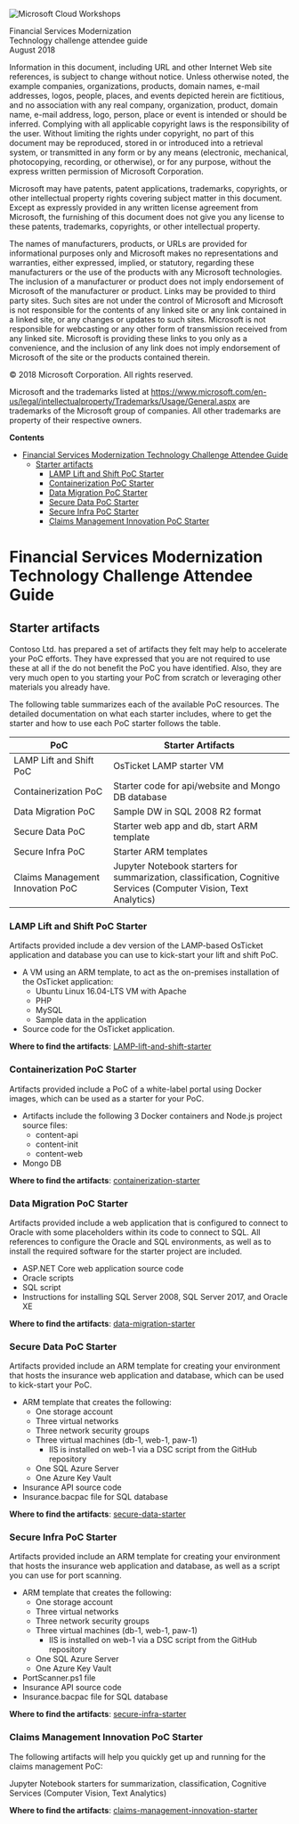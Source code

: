 ![](https://github.com/Microsoft/MCW-Template-Cloud-Workshop/raw/master/Media/ms-cloud-workshop.png "Microsoft Cloud Workshops")

<div class="MCWHeader1">
Financial Services Modernization
</div>

<div class="MCWHeader2">
Technology challenge attendee guide
</div>

<div class="MCWHeader3">
August 2018
</div>


Information in this document, including URL and other Internet Web site references, is subject to change without notice. Unless otherwise noted, the example companies, organizations, products, domain names, e-mail addresses, logos, people, places, and events depicted herein are fictitious, and no association with any real company, organization, product, domain name, e-mail address, logo, person, place or event is intended or should be inferred. Complying with all applicable copyright laws is the responsibility of the user. Without limiting the rights under copyright, no part of this document may be reproduced, stored in or introduced into a retrieval system, or transmitted in any form or by any means (electronic, mechanical, photocopying, recording, or otherwise), or for any purpose, without the express written permission of Microsoft Corporation.

Microsoft may have patents, patent applications, trademarks, copyrights, or other intellectual property rights covering subject matter in this document. Except as expressly provided in any written license agreement from Microsoft, the furnishing of this document does not give you any license to these patents, trademarks, copyrights, or other intellectual property.

The names of manufacturers, products, or URLs are provided for informational purposes only and Microsoft makes no representations and warranties, either expressed, implied, or statutory, regarding these manufacturers or the use of the products with any Microsoft technologies. The inclusion of a manufacturer or product does not imply endorsement of Microsoft of the manufacturer or product. Links may be provided to third party sites. Such sites are not under the control of Microsoft and Microsoft is not responsible for the contents of any linked site or any link contained in a linked site, or any changes or updates to such sites. Microsoft is not responsible for webcasting or any other form of transmission received from any linked site. Microsoft is providing these links to you only as a convenience, and the inclusion of any link does not imply endorsement of Microsoft of the site or the products contained therein.

© 2018 Microsoft Corporation. All rights reserved.

Microsoft and the trademarks listed at <https://www.microsoft.com/en-us/legal/intellectualproperty/Trademarks/Usage/General.aspx> are trademarks of the Microsoft group of companies. All other trademarks are property of their respective owners.

**Contents**
<!-- TOC -->

- [Financial Services Modernization Technology Challenge Attendee Guide](#financial-services-modernization-technology-challenge-attendee-guide)
  - [Starter artifacts](#starter-artifacts)
    - [LAMP Lift and Shift PoC Starter](#lamp-lift-and-shift-poc-starter)
    - [Containerization PoC Starter](#containerization-poc-starter)
    - [Data Migration PoC Starter](#data-migration-poc-starter)
    - [Secure Data PoC Starter](#secure-data-poc-starter)
    - [Secure Infra PoC Starter](#secure-infra-poc-starter)
    - [Claims Management Innovation PoC Starter](#claims-management-innovation-poc-starter)

<!-- /TOC -->

# Financial Services Modernization Technology Challenge Attendee Guide

## Starter artifacts

Contoso Ltd. has prepared a set of artifacts they felt may help to accelerate your PoC efforts. They have expressed that you are not required to use these at all if the do not benefit the PoC you have identified. Also, they are very much open to you starting your PoC from scratch or leveraging other materials you already have.

The following table summarizes each of the available PoC resources. The detailed documentation on what each starter includes, where to get the starter and how to use each PoC starter follows the table.

| PoC                              | Starter Artifacts                                                                  
| -------------------------------- | ----------------------------------------------------------------------------------------------------------------- | 
| LAMP Lift and Shift PoC          | OsTicket LAMP starter VM                                                                                          |             
| Containerization PoC             | Starter code for api/website and Mongo DB database                                                                |             
| Data Migration PoC               | Sample DW in SQL 2008 R2 format                                                                                   |             
| Secure Data PoC                  | Starter web app and db, start ARM template                                                                        |             
| Secure Infra PoC                 | Starter ARM templates                                                                                             |             
| Claims Management Innovation PoC | Jupyter Notebook starters for summarization, classification, Cognitive Services (Computer Vision, Text Analytics) |             

### LAMP Lift and Shift PoC Starter

Artifacts provided include a dev version of the LAMP-based OsTicket application and database you can use to kick-start your lift and shift PoC.

- A VM using an ARM template, to act as the on-premises installation of the OsTicket application:
  - Ubuntu Linux 16.04-LTS VM with Apache
  - PHP
  - MySQL
  - Sample data in the application
- Source code for the OsTicket application.

**Where to find the artifacts**: [LAMP-lift-and-shift-starter](../Starter-artifacts/Resources/LAMP-lift-and-shift-starter/README.md)

### Containerization PoC Starter

Artifacts provided include a PoC of a white-label portal using Docker images, which can be used as a starter for your PoC.

- Artifacts include the following 3 Docker containers and Node.js project source files:
  - content-api
  - content-init
  - content-web
- Mongo DB

**Where to find the artifacts**: [containerization-starter](../Starter-artifacts/Resources/containerization-starter/README.md)

### Data Migration PoC Starter

Artifacts provided include a web application that is configured to connect to Oracle with some placeholders within its code to connect to SQL. All references to configure the Oracle and SQL environments, as well as to install the required software for the starter project are included.

- ASP.NET Core web application source code
- Oracle scripts
- SQL script
- Instructions for installing SQL Server 2008, SQL Server 2017, and Oracle XE

**Where to find the artifacts**: [data-migration-starter](../Starter-artifacts/Resources/data-migration-starter/README.md)

### Secure Data PoC Starter

Artifacts provided include an ARM template for creating your environment that hosts the insurance web application and database, which can be used to kick-start your PoC.

- ARM template that creates the following:
  - One storage account
  - Three virtual networks
  - Three network security groups
  - Three virtual machines (db-1, web-1, paw-1)
    - IIS is installed on web-1 via a DSC script from the GitHub repository
  - One SQL Azure Server
  - One Azure Key Vault
- Insurance API source code
- Insurance.bacpac file for SQL database

**Where to find the artifacts**: [secure-data-starter](../Starter-artifacts/Resources/secure-data-starter/secure-data-starter.md)

### Secure Infra PoC Starter

Artifacts provided include an ARM template for creating your environment that hosts the insurance web application and database, as well as a script you can use for port scanning.

- ARM template that creates the following:
  - One storage account
  - Three virtual networks
  - Three network security groups
  - Three virtual machines (db-1, web-1, paw-1)
    - IIS is installed on web-1 via a DSC script from the GitHub repository
  - One SQL Azure Server
  - One Azure Key Vault
- PortScanner.ps1 file
- Insurance API source code
- Insurance.bacpac file for SQL database

**Where to find the artifacts**: [secure-infra-starter](../Starter-artifacts/Resources/secure-data-starter/secure-infra-starter.md)

### Claims Management Innovation PoC Starter

The following artifacts will help you quickly get up and running for the claims management PoC:

Jupyter Notebook starters for summarization, classification, Cognitive Services (Computer Vision, Text Analytics)

**Where to find the artifacts**: [claims-management-innovation-starter](../Starter-artifacts/Resources/claims-management-innovation-starter/README.md)


